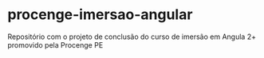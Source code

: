 # procenge-imersao-angular
Repositório com o projeto de conclusão do curso de imersão em Angula 2+ promovido pela Procenge PE
